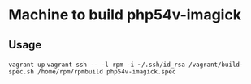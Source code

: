 Machine to build php54v-imagick
========


Usage
-------
`vagrant up`
`vagrant ssh -- -l rpm -i ~/.ssh/id_rsa /vagrant/build-spec.sh /home/rpm/rpmbuild php54v-imagick.spec`

